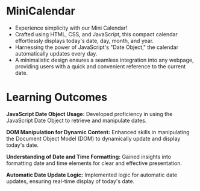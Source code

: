 # MiniCalendar
* Experience simplicity with our Mini Calendar!
* Crafted using HTML, CSS, and JavaScript, this compact calendar effortlessly displays today's date, day, month, and year.
* Harnessing the power of JavaScript's "Date Object," the calendar automatically updates every day.
* A minimalistic design ensures a seamless integration into any webpage, providing users with a quick and convenient reference to the current date.

# Learning Outcomes

**JavaScript Date Object Usage:**
Developed proficiency in using the JavaScript Date Object to retrieve and manipulate dates.

**DOM Manipulation for Dynamic Content:**
Enhanced skills in manipulating the Document Object Model (DOM) to dynamically update and display today's date.

**Understanding of Date and Time Formatting:**
Gained insights into formatting date and time elements for clear and effective presentation.

**Automatic Date Update Logic:**
Implemented logic for automatic date updates, ensuring real-time display of today's date.
